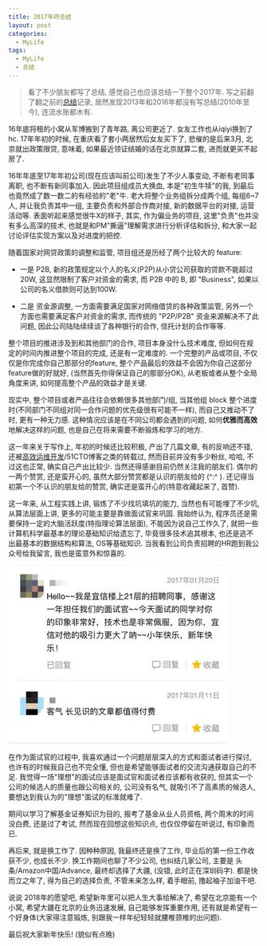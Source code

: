```yaml
---
title: 2017年终总结
layout: post
categories: 
  - MyLife 
tags: 
  - MyLife
  - 总结
---
```


> 看了不少朋友都写了总结, 感觉自己也应该总结一下整个2017年. 写之前翻了翻之前的[总结](https://www.tanglei.name/tags/%E6%80%BB%E7%BB%93/)记录, 居然发现2013年和2016年都没有写总结(2010年至今), 连流水账都木有.  

16年底将租的小窝从军博搬到了青年路, 离公司更近了. 女友工作也从iqiyi换到了hc. 17年年初的时候, 在重庆看了套小两居然后女友买下了, 悲催的是后来3月, 北京就出政策限贷, 意味着, 如果最近领证结婚的话在北京就算二套, 进而就更买不起房了. 

16年年底至17年年初公司(现在应该叫前公司)发生了不少人事变动, 不断有老同事离职, 也不断有新同事加入. 因此项目组成员大换血, 本是"初生牛犊"的我, 到最后也竟然成了数一数二的有经验的"老"牛.   老大将整个业务组拆分成两个组, 每组6~7人, 并让我负责其中一组, 主要负责和外部合作商对接, 新的数据平台的对接, 运营活动等. 表面听起来感觉很牛X的样子, 其实, 作为偏业务的项目, 这里"负责"也并没有多么高深的技术, 也就是和PM"撕逼"理解需求进行分析评估和拆分, 和大家一起讨论评估实现方案以及对进度的把控.  

随着国家对网贷政策的调整和监管, 项目组还是历经了两个比较大的 feature: 

- 一是 P2B, 新的政策规定以个人的名义(P2P)从小贷公司获取的贷款不能超过20W, 这显然限制了客户对资金的需求, 而 P2B 中的 B, 即 "Business", 如果以公司的名义借款则可达到100W. 

- 二是 资金源调整, 一方面需要满足国家对网络借贷的各种政策监管, 另外一个方面也需要满足客户对资金的需求, 而传统的 "P2P/P2B" 资金来源解决不了此问题, 因此公司陆陆续续谈了各种银行的合作, 信托计划的合作等等. 

整个项目的推进涉及到和其他部门的合作, 项目本身没什么技术难度, 但如何在规定的时间内推进整个项目的完成, 还是有一定难度的.  一个完整的产品或项目, 不仅仅是你完成你自己那部分的feature, 整个产品最后的效益不会因为你自己这部分feature做的好就好, (当然首先你得保证自己的那部分OK), 从老板或者从整个全局角度来讲, 如何提高整个产品的效益才是关键.
 
现实中, 整个项目或者产品往往会依赖很多其他部门/组, 当其他组 block 整个进度时(不同部门不同组对同一合作问题的优先级很有可能不一样), 而自己又推动不了时, 更有一种无力感. 这种情况应该是在不同公司都会遇到的问题, 如何**优雅而高效**地解决这样的问题, 也是自己在将来需要不断锻炼和学习的地方.  

这一年来关于写作上, 年初的时候还比较积极, 产出了几篇文章, 有的反响还不错, 还被[高效运维开发](https://mp.weixin.qq.com/s/Dp7UxDs5haScN7srVfSjBg)/51CTO博客之类的转载过, 然而目前并没有多少粉丝, 哈哈, 不过这也正常, 确实自己产出比较少. 当然还得感谢目前仍然关注我的朋友们. 偶尔的一两个赞赏, 还是蛮开心的, 虽然大部分赞赏都是认识的朋友给的 (^:^ ).  还记得当初第一个不认识的朋友给的赞赏, 确实还是蛮开心的(特意收藏起来了, 首赞). 

这一年来, 从工程实践上讲, 锻炼了不少找坑填坑的能力, 当然也有可能埋了不少坑, 从算法层面上讲, 更多的可能主要是靠做面试官来巩固. 我始终认为, 程序员还是需要保持一定的大脑活跃度(特指理论算法层面), 不能因为说自己工作久了, 就把一些计算机科学最基本的理论基础知识给遗忘了, 毕竟很多技术追其根本, 也还是逃不出最基本的数据结构和算法, OS等基础知识. 当我看到公司负责招聘的HR跑到我公众号给我留言, 我也是蛮意外和惊喜的. 

![](/resources/summary-of-year-2017/wechat-bonus-interviewer.jpeg)

在作为面试官的过程中, 我喜欢通过一个问题层层深入的方式和面试者进行探讨, 也许有的时候我自己也不完全懂, 但也是希望能够面试者的交流沟通获取自己的不足.  我觉得一场"理想"的面试应该是面试官和面试者应该都有收获的, 但其实一个公司的候选人的质量也跟公司相关的, 公司没有名气, 就吸引不了高素质的候选人, 要想达到我认为的"理想"面试的标准就难了. 
 
期间以学习了解基金证券知识为目的, 报考了基金从业人员资格, 两个周末的时间没白费, 还是过了考试, 然而现在回想这些知识点, 也仅仅停留在听说过, 有印象而已. 

再后来, 就是换工作了. 因种种原因, 我最终还是换了工作, 毕业后的第一份工作收获不少, 也成长不少. 换工作期间也聊了不少公司, 也纠结几家公司, 主要是 头条/Amazon中国/Advance, 最终却选择了大疆, (没错, 此时正在深圳码字). 都是快而立之年了, 得为自己的选择负责, 不管未来怎么样, 着手眼前, 撸起袖子加油干吧. 

说说 2018年的愿望吧, 希望新年里可以把人生大事给解决了, 希望在北京能有一个小窝, 希望大疆在北京的业务迅速发展, 自己能够发挥重要作用, 还有就是希望有一个好身体(大家得注意锻炼, 别跟我一样年纪轻轻就腰椎颈椎的出问题). 

最后祝大家新年快乐! (貌似有点晚)

 